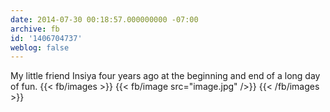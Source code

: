 ```yaml
---
date: 2014-07-30 00:18:57.000000000 -07:00
archive: fb
id: '1406704737'
weblog: false
---
```


My little friend Insiya four years ago at the beginning and end of a long day of fun.
{{< fb/images >}}
{{< fb/image src="image.jpg" />}}
{{< /fb/images >}}
